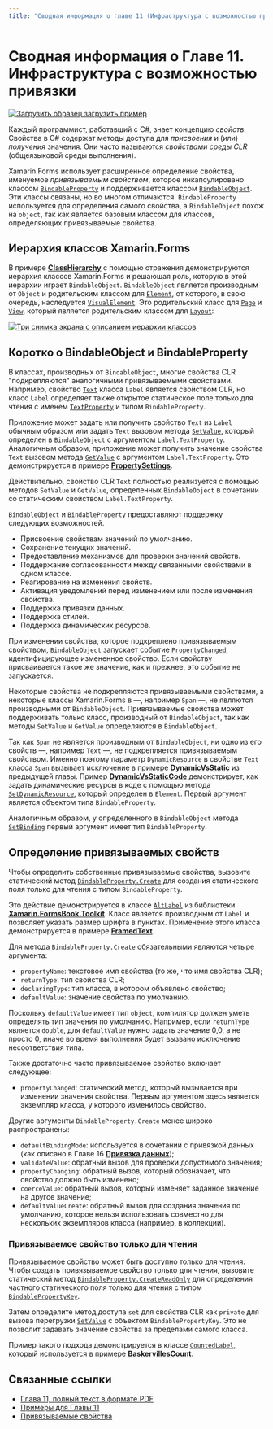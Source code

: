```yaml
---
title: "Сводная информация о главе 11 (Инфраструктура c возможностью привязки)" description: "Создание мобильных приложений с помощью Xamarin.Forms: Сводная информация о главе 11 (Инфраструктура c возможностью привязки)" ms.prod: xamarin ms.technology: xamarin-forms ms.assetid: 34671C48-0ED4-4B76-A33D-D6505390DC5B author: davidbritch ms.author: dabritch ms.date: 19.07.2018 no-loc: [Xamarin.Forms, Xamarin.Essentials]
---
```


# <a name="summary-of-chapter-11-the-bindable-infrastructure"></a>Сводная информация о Главе 11. Инфраструктура c возможностью привязки

[![Загрузить образец](~/media/shared/download.png) загрузить пример](https://github.com/xamarin/xamarin-forms-book-samples/tree/master/Chapter11)

Каждый программист, работавший с C#, знает концепцию *свойств*. Свойства в C# содержат методы доступа для *присвоения* и (или) *получения* значения. Они часто называются *свойствами среды CLR* (общеязыковой среды выполнения).

Xamarin.Forms использует расширенное определение свойства, именуемое *привязываемым свойством*, которое инкапсулировано классом [`BindableProperty`](xref:Xamarin.Forms.BindableProperty) и поддерживается классом [`BindableObject`](xref:Xamarin.Forms.BindableObject). Эти классы связаны, но во многом отличаются. `BindableProperty` используется для определения самого свойства, а `BindableObject` похож на `object`, так как является базовым классом для классов, определяющих привязываемые свойства.

## <a name="the-xamarinforms-class-hierarchy"></a>Иерархия классов Xamarin.Forms

В примере [**ClassHierarchy**](https://github.com/xamarin/xamarin-forms-book-samples/tree/master/Chapter11/ClassHierarchy) с помощью отражения демонстрируются иерархия классов Xamarin.Forms и решающая роль, которую в этой иерархии играет `BindableObject`. `BindableObject` является производным от `Object` и родительским классом для [`Element`](xref:Xamarin.Forms.Element), от которого, в свою очередь, наследуется [`VisualElement`](xref:Xamarin.Forms.VisualElement). Это родительский класс для [`Page`](xref:Xamarin.Forms.Page) и [`View`](xref:Xamarin.Forms.View), который является родительским классом для [`Layout`](xref:Xamarin.Forms.Layout):

[![Три снимка экрана с описанием иерархии классов](images/ch11fg01-small.png "Совместная иерархия классов")](images/ch11fg01-large.png#lightbox "Совместная иерархия классов")

## <a name="a-peek-into-bindableobject-and-bindableproperty"></a>Коротко о BindableObject и BindableProperty

В классах, производных от `BindableObject`, многие свойства CLR "подкрепляются" аналогичными привязываемыми свойствами. Например, свойство [`Text`](xref:Xamarin.Forms.Label.Text) класса `Label` является свойством CLR, но класс `Label` определяет также открытое статическое поле только для чтения с именем [`TextProperty`](xref:Xamarin.Forms.Label.TextProperty) и типом `BindableProperty`.

Приложение может задать или получить свойство `Text` из `Label` обычным образом или задать `Text` вызовом метода [`SetValue`](xref:Xamarin.Forms.BindableObject.SetValue(Xamarin.Forms.BindableProperty,System.Object)), который определен в `BindableObject` с аргументом `Label.TextProperty`. Аналогичным образом, приложение может получить значение свойства `Text` вызовом метода [`GetValue`](xref:Xamarin.Forms.BindableObject.GetValue(Xamarin.Forms.BindableProperty)) с аргументом `Label.TextProperty`. Это демонстрируется в примере [**PropertySettings**](https://github.com/xamarin/xamarin-forms-book-samples/tree/master/Chapter11/PropertySettings).

Действительно, свойство CLR `Text` полностью реализуется с помощью методов `SetValue` и `GetValue`, определенных `BindableObject` в сочетании со статическим свойством `Label.TextProperty`.

`BindableObject` и `BindableProperty` предоставляют поддержку следующих возможностей.

- Присвоение свойствам значений по умолчанию.
- Сохранение текущих значений.
- Предоставление механизмов для проверки значений свойств.
- Поддержание согласованности между связанными свойствами в одном классе.
- Реагирование на изменения свойств.
- Активация уведомлений перед изменением или после изменения свойства.
- Поддержка привязки данных.
- Поддержка стилей.
- Поддержка динамических ресурсов.

При изменении свойства, которое подкреплено привязываемым свойством, `BindableObject` запускает событие [`PropertyChanged`](xref:Xamarin.Forms.BindableObject.PropertyChanged), идентифицирующее измененное свойство. Если свойству присваивается такое же значение, как и прежнее, это событие не запускается.

Некоторые свойства не подкрепляются привязываемыми свойствами, а некоторые классы Xamarin.Forms в &mdash;, например `Span` &mdash;, не являются производными от `BindableObject`. Привязываемые свойства может поддерживать только класс, производный от `BindableObject`, так как методы `SetValue` и `GetValue` определяются в `BindableObject`.

Так как `Span` не является производным от `BindableObject`, ни одно из его свойств &mdash;, например `Text` &mdash;, не подкрепляется привязываемым свойством. Именно поэтому параметр `DynamicResource` в свойстве `Text` класса `Span` вызывает исключение в примере [**DynamicVsStatic**](https://github.com/xamarin/xamarin-forms-book-samples/tree/master/Chapter10/DynamicVsStatic) из предыдущей главы. Пример [**DynamicVsStaticCode**](https://github.com/xamarin/xamarin-forms-book-samples/tree/master/Chapter11/DynamicVsStaticCode) демонстрирует, как задать динамические ресурсы в коде с помощью метода [`SetDynamicResource`](xref:Xamarin.Forms.Element.SetDynamicResource(Xamarin.Forms.BindableProperty,System.String)), который определен в `Element`. Первый аргумент является объектом типа `BindableProperty`.

Аналогичным образом, у определенного в `BindableObject` метода [`SetBinding`](xref:Xamarin.Forms.BindableObject.SetBinding(Xamarin.Forms.BindableProperty,Xamarin.Forms.BindingBase)) первый аргумент имеет тип `BindableProperty`.

## <a name="defining-bindable-properties"></a>Определение привязываемых свойств

Чтобы определить собственные привязываемые свойства, вызовите статический метод [`BindableProperty.Create`](xref:Xamarin.Forms.BindableProperty.Create(System.String,System.Type,System.Type,System.Object,Xamarin.Forms.BindingMode,Xamarin.Forms.BindableProperty.ValidateValueDelegate,Xamarin.Forms.BindableProperty.BindingPropertyChangedDelegate,Xamarin.Forms.BindableProperty.BindingPropertyChangingDelegate,Xamarin.Forms.BindableProperty.CoerceValueDelegate,Xamarin.Forms.BindableProperty.CreateDefaultValueDelegate)) для создания статического поля только для чтения с типом `BindableProperty`.

Это действие демонстрируется в классе [`AltLabel`](https://github.com/xamarin/xamarin-forms-book-samples/blob/master/Libraries/Xamarin.FormsBook.Toolkit/Xamarin.FormsBook.Toolkit/AltLabel.cs) из библиотеки [**Xamarin.FormsBook.Toolkit**](https://github.com/xamarin/xamarin-forms-book-samples/tree/master/Libraries/Xamarin.FormsBook.Toolkit). Класс является производным от `Label` и позволяет указать размер шрифта в пунктах. Применение этого класса демонстрируется в примере [**FramedText**](https://github.com/xamarin/xamarin-forms-book-samples/tree/master/Chapter11/PointSizedText).

Для метода `BindableProperty.Create` обязательными являются четыре аргумента:

- `propertyName`: текстовое имя свойства (то же, что имя свойства CLR);
- `returnType`: тип свойства CLR;
- `declaringType`: тип класса, в котором объявлено свойство;
- `defaultValue`: значение свойства по умолчанию.

Поскольку `defaultValue` имеет тип `object`, компилятор должен уметь определять тип значения по умолчанию. Например, если `returnType` является `double`, для `defaultValue` нужно задать значение 0,0, а не просто 0, иначе во время выполнения будет вызвано исключение несоответствия типа.

Также достаточно часто привязываемое свойство включает следующее:

- `propertyChanged`: статический метод, который вызывается при изменении значения свойства. Первым аргументом здесь является экземпляр класса, у которого изменилось свойство.

Другие аргументы `BindableProperty.Create` менее широко распространены:

- `defaultBindingMode`: используется в сочетании с привязкой данных (как описано в Главе 16 [ **Привязка данных**](chapter16.md));
- `validateValue`: обратный вызов для проверки допустимого значения;
- `propertyChanging`: обратный вызов, который обозначает, что свойство должно быть изменено;
- `coerceValue`: обратный вызов, который изменяет заданное значение на другое значение;
- `defaultValueCreate`: обратный вызов для создания значения по умолчанию, которое нельзя использовать совместно для нескольких экземпляров класса (например, в коллекции).

### <a name="the-read-only-bindable-property"></a>Привязываемое свойство только для чтения

Привязываемое свойство может быть доступно только для чтения. Чтобы создать привязываемое свойство только для чтения, вызовите статический метод [`BindableProperty.CreateReadOnly`](xref:Xamarin.Forms.BindableProperty.CreateReadOnly(System.String,System.Type,System.Type,System.Object,Xamarin.Forms.BindingMode,Xamarin.Forms.BindableProperty.ValidateValueDelegate,Xamarin.Forms.BindableProperty.BindingPropertyChangedDelegate,Xamarin.Forms.BindableProperty.BindingPropertyChangingDelegate,Xamarin.Forms.BindableProperty.CoerceValueDelegate,Xamarin.Forms.BindableProperty.CreateDefaultValueDelegate)) для определения частного статического поля только для чтения с типом [`BindablePropertyKey`](xref:Xamarin.Forms.BindablePropertyKey).

Затем определите метод доступа `set` для свойства CLR как `private` для вызова перегрузки [`SetValue`](xref:Xamarin.Forms.BindableObject.SetValue(Xamarin.Forms.BindablePropertyKey,System.Object)) с объектом `BindablePropertyKey`. Это не позволит задавать значение свойства за пределами самого класса.

Пример такого подхода демонстрируется в классе [`CountedLabel`](https://github.com/xamarin/xamarin-forms-book-samples/blob/master/Libraries/Xamarin.FormsBook.Toolkit/Xamarin.FormsBook.Toolkit/CountedLabel.cs), который используется в примере [**BaskervillesCount**](https://github.com/xamarin/xamarin-forms-book-samples/tree/master/Chapter11/BaskervillesCount).

## <a name="related-links"></a>Связанные ссылки

- [Глава 11, полный текст в формате PDF](https://download.xamarin.com/developer/xamarin-forms-book/XamarinFormsBook-Ch11-Apr2016.pdf)
- [Примеры для Главы 11](https://github.com/xamarin/xamarin-forms-book-samples/tree/master/Chapter11)
- [Привязываемые свойства](~/xamarin-forms/xaml/bindable-properties.md)
